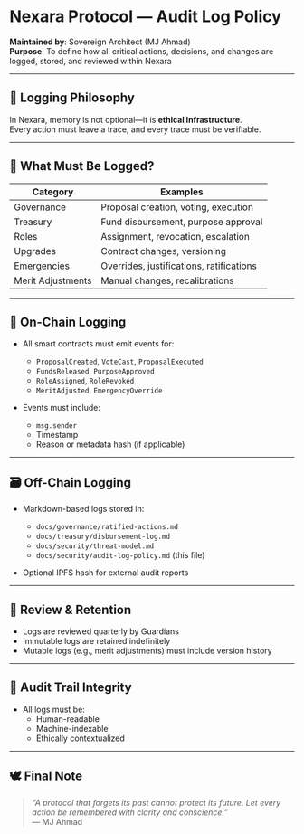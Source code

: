 # Nexara Protocol — Audit Log Policy

**Maintained by**: Sovereign Architect (MJ Ahmad)  
**Purpose**: To define how all critical actions, decisions, and changes are logged, stored, and reviewed within Nexara

---

## 🧠 Logging Philosophy

In Nexara, memory is not optional—it is **ethical infrastructure**.  
Every action must leave a trace, and every trace must be verifiable.

---

## 🧾 What Must Be Logged?

| Category         | Examples |
|------------------|----------|
| Governance       | Proposal creation, voting, execution |
| Treasury         | Fund disbursement, purpose approval |
| Roles            | Assignment, revocation, escalation |
| Upgrades         | Contract changes, versioning |
| Emergencies      | Overrides, justifications, ratifications |
| Merit Adjustments| Manual changes, recalibrations |

---

## 🔐 On-Chain Logging

- All smart contracts must emit events for:
  - `ProposalCreated`, `VoteCast`, `ProposalExecuted`
  - `FundsReleased`, `PurposeApproved`
  - `RoleAssigned`, `RoleRevoked`
  - `MeritAdjusted`, `EmergencyOverride`

- Events must include:
  - `msg.sender`
  - Timestamp
  - Reason or metadata hash (if applicable)

---

## 🗃️ Off-Chain Logging

- Markdown-based logs stored in:
  - `docs/governance/ratified-actions.md`
  - `docs/treasury/disbursement-log.md`
  - `docs/security/threat-model.md`
  - `docs/security/audit-log-policy.md` (this file)

- Optional IPFS hash for external audit reports

---

## 🧪 Review & Retention

- Logs are reviewed quarterly by Guardians
- Immutable logs are retained indefinitely
- Mutable logs (e.g., merit adjustments) must include version history

---

## 🧬 Audit Trail Integrity

- All logs must be:
  - Human-readable
  - Machine-indexable
  - Ethically contextualized

---

## 🕊️ Final Note

> _“A protocol that forgets its past cannot protect its future. Let every action be remembered with clarity and conscience.”_  
> — MJ Ahmad
